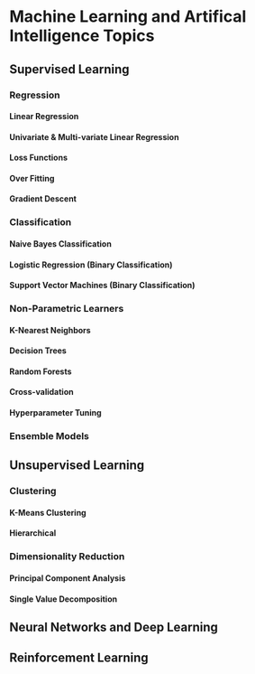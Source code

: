 # Machine Learning and Artifical Intelligence Topics

## Supervised Learning
### Regression
#### Linear Regression
#### Univariate & Multi-variate Linear Regression
#### Loss Functions
#### Over Fitting
#### Gradient Descent

### Classification
#### Naive Bayes Classification
#### Logistic Regression (Binary Classification)
#### Support Vector Machines (Binary Classification)


### Non-Parametric Learners
#### K-Nearest Neighbors
#### Decision Trees
#### Random Forests
#### Cross-validation
#### Hyperparameter Tuning

### Ensemble Models

## Unsupervised Learning
### Clustering
#### K-Means Clustering
#### Hierarchical
### Dimensionality Reduction
#### Principal Component Analysis
#### Single Value Decomposition

## Neural Networks and Deep Learning

## Reinforcement Learning